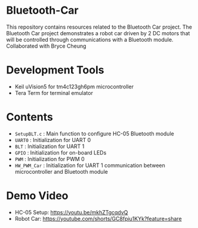 # Bluetooth-Car

This repository contains resources related to the Bluetooth Car project. The Bluetooth Car project demonstrates a robot car driven by 2 DC motors that will be controlled through communications with a Bluetooth module.
Collaborated with Bryce Cheung

# Development Tools

* Keil uVision5 for tm4c123gh6pm microcontroller
* Tera Term for terminal emulator

# Contents

* `SetupBLT.c` : Main function to configure HC-05 Bluetooth module
* `UART0` : Initialization for UART 0
* `BLT` : Initialization for UART 1
* `GPIO` : Initialization for on-board LEDs
* `PWM` : Initialization for PWM 0
* `HW_PWM_Car` : Initialization for UART 1 communication between microcontroller and Bluetooth module

# Demo Video

* HC-05 Setup: https://youtu.be/mkhZTgcqdvQ
* Robot Car: https://youtube.com/shorts/GC8fpiu1KYk?feature=share
